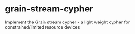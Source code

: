 # grain-stream-cypher
Implement the Grain stream cypher - a light weight cypher for constrained/limited resource devices

